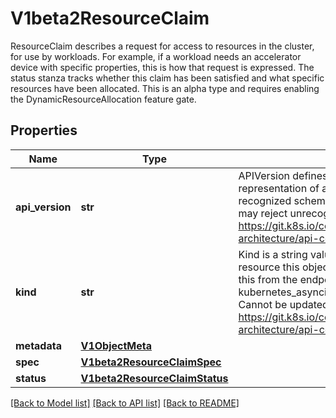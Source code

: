 # V1beta2ResourceClaim

ResourceClaim describes a request for access to resources in the cluster, for use by workloads. For example, if a workload needs an accelerator device with specific properties, this is how that request is expressed. The status stanza tracks whether this claim has been satisfied and what specific resources have been allocated.  This is an alpha type and requires enabling the DynamicResourceAllocation feature gate.

## Properties
Name | Type | Description | Notes
------------ | ------------- | ------------- | -------------
**api_version** | **str** | APIVersion defines the versioned schema of this representation of an object. Servers should convert recognized schemas to the latest internal value, and may reject unrecognized values. More info: https://git.k8s.io/community/contributors/devel/sig-architecture/api-conventions.md#resources | [optional] 
**kind** | **str** | Kind is a string value representing the REST resource this object represents. Servers may infer this from the endpoint the kubernetes_asyncio.client submits requests to. Cannot be updated. In CamelCase. More info: https://git.k8s.io/community/contributors/devel/sig-architecture/api-conventions.md#types-kinds | [optional] 
**metadata** | [**V1ObjectMeta**](V1ObjectMeta.md) |  | [optional] 
**spec** | [**V1beta2ResourceClaimSpec**](V1beta2ResourceClaimSpec.md) |  | 
**status** | [**V1beta2ResourceClaimStatus**](V1beta2ResourceClaimStatus.md) |  | [optional] 

[[Back to Model list]](../README.md#documentation-for-models) [[Back to API list]](../README.md#documentation-for-api-endpoints) [[Back to README]](../README.md)


